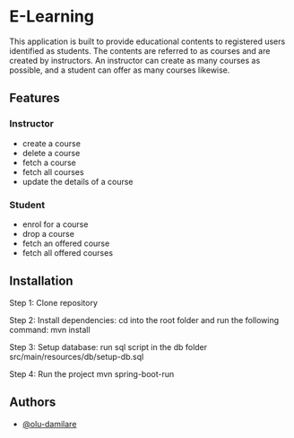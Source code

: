 
# E-Learning

This application is built to provide educational contents to registered users identified as students. The contents are referred to as courses and are created by instructors.
An instructor can create as many courses as possible, and a student can offer as many courses likewise.



## Features

### Instructor
* create a course
* delete a course
* fetch a course
* fetch all courses
* update the details of a course


### Student
* enrol for a course
* drop a course
* fetch an offered course
* fetch all offered courses


## Installation
Step 1: Clone repository

Step 2: Install dependencies: cd into the root folder and run the following command: mvn install

Step 3: Setup database: run sql script in the db folder src/main/resources/db/setup-db.sql

Step 4: Run the project mvn spring-boot-run



  
## Authors

- [@olu-damilare](https://www.github.com/olu-damilare)

  